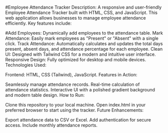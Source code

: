 #Employee Attendance Tracker
Description:
A responsive and user-friendly Employee Attendance Tracker built with HTML, CSS, and JavaScript. This web application allows businesses to manage employee attendance efficiently. Key features include:

#Add Employees: Dynamically add employees to the attendance table.
Mark Attendance: Easily mark employees as "Present" or "Absent" with a single click.
Track Attendance: Automatically calculates and updates the total days present, absent days, and attendance percentage for each employee.
Clean UI: Designed with Tailwind CSS for a modern and intuitive user interface.
Responsive Design: Fully optimized for desktop and mobile devices.
Technologies Used:

Frontend: HTML, CSS (Tailwind), JavaScript.
Features in Action:

Seamlessly manage attendance records.
Real-time calculation of attendance statistics.
Interactive UI with a polished gradient background and modern table design.
How to Run:

Clone this repository to your local machine.
Open index.html in your preferred browser to start using the tracker.
Future Enhancements:

Export attendance data to CSV or Excel.
Add authentication for secure access.
Include monthly attendance reports.
